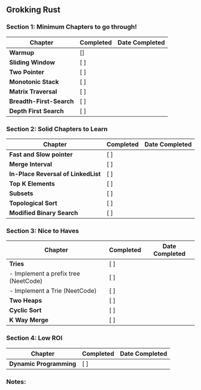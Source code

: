 ## Grokking Rust

### Section 1: Minimum Chapters to go through!

| Chapter | Completed | Date Completed |
|---------|-----------|----------------|
| **Warmup** | []  | |
| **Sliding Window** | [ ] | |
| **Two Pointer** | [ ] | |
| **Monotonic Stack** | [ ] | |
| **Matrix Traversal** | [ ] | |
| **Breadth-First-Search** | [ ] | |
| **Depth First Search** | [ ] | |

### Section 2: Solid Chapters to Learn

| Chapter | Completed | Date Completed |
|---------|-----------|----------------|
| **Fast and Slow pointer** | [ ] | |
| **Merge Interval** | [ ] | |
| **In-Place Reversal of LinkedList** | [ ] | |
| **Top K Elements** | [ ] | |
| **Subsets** | [ ] | |
| **Topological Sort** | [ ] | |
| **Modified Binary Search** | [ ] | |

### Section 3: Nice to Haves

| Chapter | Completed | Date Completed |
|---------|-----------|----------------|
| **Tries** | [ ] | |
| - Implement a prefix tree (NeetCode) | [ ] | |
| - Implement a Trie (NeetCode) | [ ] | |
| **Two Heaps** | [ ] | |
| **Cyclic Sort** | [ ] | |
| **K Way Merge** | [ ] | |

### Section 4: Low ROI

| Chapter | Completed | Date Completed |
|---------|-----------|----------------|
| **Dynamic Programming** | [ ] | |

### Notes:
